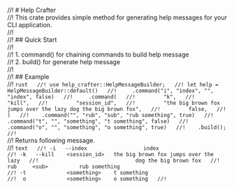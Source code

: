 //! # Help Crafter  
//! This crate provides simple method for generating help messages for your CLI application.  
//!  
//! ## Quick Start  
//!  
//! 1. command() for chaining commands to build help message  
//! 2. build() for generate help message  
//!  
//! ## Example  
//! ```rust  
//! use help_crafter::HelpMessageBuilder;  
//! let help = HelpMessageBuilder::default()  
//!     .command("i", "index", "", "index", false)  
//!     .command(  
//!         "k",  
//!         "kill",  
//!         "session_id",  
//!         "the big brown fox jumps over the lazy dog the big brown fox",  
//!         false,  
//!     )  
//!    .command("", "rub", "sub", "rub something", true)  
//!    .command("t", "", "something", "t something", false)  
//!    .command("o", "", "something", "o something", true)  
//!    .build();  
//! ```  
//! Returns following message.  
//! ```text  
//! -i   --index                  index                                                      
//! -k   --kill    <session_id>   the big brown fox jumps over the lazy  
//!                               dog the big brown fox  
//!        rub     <sub>          rub something                                                
//! -t             <something>    t something                                                
//!  o             <something>    o something  
//! ```  
